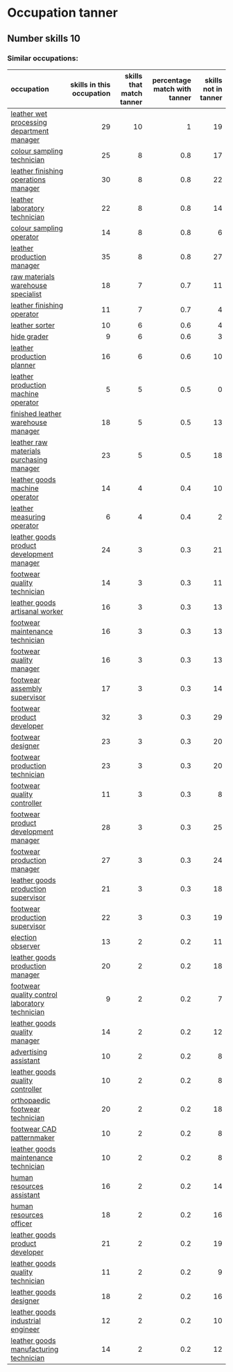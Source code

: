 # Occupation tanner
## Number skills 10
### Similar occupations:
| occupation                                                                                          |   skills in this occupation |   skills that match tanner |   percentage match with tanner |   skills not in tanner |
|:----------------------------------------------------------------------------------------------------|----------------------------:|---------------------------:|-------------------------------:|-----------------------:|
| [leather wet processing department manager](leather_wet_processing_department_manager.md)           |                          29 |                         10 |                            1   |                     19 |
| [colour sampling technician](colour_sampling_technician.md)                                         |                          25 |                          8 |                            0.8 |                     17 |
| [leather finishing operations manager](leather_finishing_operations_manager.md)                     |                          30 |                          8 |                            0.8 |                     22 |
| [leather laboratory technician](leather_laboratory_technician.md)                                   |                          22 |                          8 |                            0.8 |                     14 |
| [colour sampling operator](colour_sampling_operator.md)                                             |                          14 |                          8 |                            0.8 |                      6 |
| [leather production manager](leather_production_manager.md)                                         |                          35 |                          8 |                            0.8 |                     27 |
| [raw materials warehouse specialist](raw_materials_warehouse_specialist.md)                         |                          18 |                          7 |                            0.7 |                     11 |
| [leather finishing operator](leather_finishing_operator.md)                                         |                          11 |                          7 |                            0.7 |                      4 |
| [leather sorter](leather_sorter.md)                                                                 |                          10 |                          6 |                            0.6 |                      4 |
| [hide grader](hide_grader.md)                                                                       |                           9 |                          6 |                            0.6 |                      3 |
| [leather production planner](leather_production_planner.md)                                         |                          16 |                          6 |                            0.6 |                     10 |
| [leather production machine operator](leather_production_machine_operator.md)                       |                           5 |                          5 |                            0.5 |                      0 |
| [finished leather warehouse manager](finished_leather_warehouse_manager.md)                         |                          18 |                          5 |                            0.5 |                     13 |
| [leather raw materials purchasing manager](leather_raw_materials_purchasing_manager.md)             |                          23 |                          5 |                            0.5 |                     18 |
| [leather goods machine operator](leather_goods_machine_operator.md)                                 |                          14 |                          4 |                            0.4 |                     10 |
| [leather measuring operator](leather_measuring_operator.md)                                         |                           6 |                          4 |                            0.4 |                      2 |
| [leather goods product development manager](leather_goods_product_development_manager.md)           |                          24 |                          3 |                            0.3 |                     21 |
| [footwear quality technician](footwear_quality_technician.md)                                       |                          14 |                          3 |                            0.3 |                     11 |
| [leather goods artisanal worker](leather_goods_artisanal_worker.md)                                 |                          16 |                          3 |                            0.3 |                     13 |
| [footwear maintenance technician](footwear_maintenance_technician.md)                               |                          16 |                          3 |                            0.3 |                     13 |
| [footwear quality manager](footwear_quality_manager.md)                                             |                          16 |                          3 |                            0.3 |                     13 |
| [footwear assembly supervisor](footwear_assembly_supervisor.md)                                     |                          17 |                          3 |                            0.3 |                     14 |
| [footwear product developer](footwear_product_developer.md)                                         |                          32 |                          3 |                            0.3 |                     29 |
| [footwear designer](footwear_designer.md)                                                           |                          23 |                          3 |                            0.3 |                     20 |
| [footwear production technician](footwear_production_technician.md)                                 |                          23 |                          3 |                            0.3 |                     20 |
| [footwear quality controller](footwear_quality_controller.md)                                       |                          11 |                          3 |                            0.3 |                      8 |
| [footwear product development manager](footwear_product_development_manager.md)                     |                          28 |                          3 |                            0.3 |                     25 |
| [footwear production manager](footwear_production_manager.md)                                       |                          27 |                          3 |                            0.3 |                     24 |
| [leather goods production supervisor](leather_goods_production_supervisor.md)                       |                          21 |                          3 |                            0.3 |                     18 |
| [footwear production supervisor](footwear_production_supervisor.md)                                 |                          22 |                          3 |                            0.3 |                     19 |
| [election observer](election_observer.md)                                                           |                          13 |                          2 |                            0.2 |                     11 |
| [leather goods production manager](leather_goods_production_manager.md)                             |                          20 |                          2 |                            0.2 |                     18 |
| [footwear quality control laboratory technician](footwear_quality_control_laboratory_technician.md) |                           9 |                          2 |                            0.2 |                      7 |
| [leather goods quality manager](leather_goods_quality_manager.md)                                   |                          14 |                          2 |                            0.2 |                     12 |
| [advertising assistant](advertising_assistant.md)                                                   |                          10 |                          2 |                            0.2 |                      8 |
| [leather goods quality controller](leather_goods_quality_controller.md)                             |                          10 |                          2 |                            0.2 |                      8 |
| [orthopaedic footwear technician](orthopaedic_footwear_technician.md)                               |                          20 |                          2 |                            0.2 |                     18 |
| [footwear CAD patternmaker](footwear_CAD_patternmaker.md)                                           |                          10 |                          2 |                            0.2 |                      8 |
| [leather goods maintenance technician](leather_goods_maintenance_technician.md)                     |                          10 |                          2 |                            0.2 |                      8 |
| [human resources assistant](human_resources_assistant.md)                                           |                          16 |                          2 |                            0.2 |                     14 |
| [human resources officer](human_resources_officer.md)                                               |                          18 |                          2 |                            0.2 |                     16 |
| [leather goods product developer](leather_goods_product_developer.md)                               |                          21 |                          2 |                            0.2 |                     19 |
| [leather goods quality technician](leather_goods_quality_technician.md)                             |                          11 |                          2 |                            0.2 |                      9 |
| [leather goods designer](leather_goods_designer.md)                                                 |                          18 |                          2 |                            0.2 |                     16 |
| [leather goods industrial engineer](leather_goods_industrial_engineer.md)                           |                          12 |                          2 |                            0.2 |                     10 |
| [leather goods manufacturing technician](leather_goods_manufacturing_technician.md)                 |                          14 |                          2 |                            0.2 |                     12 |
